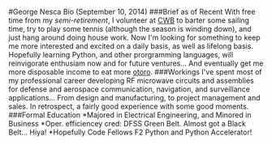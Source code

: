 #George Nesca Bio (September 10, 2014)
###Brief as of Recent
With free time from  my _semi-retirement_, I volunteer at [CWB](http://cwb.org) to barter some sailing time, try to play some tennis (although the season is winding down), and just hang around doing house work. Now I'm looking for something to keep me more interested and excited on a daily basis, as well as lifelong basis. Hopefully learning Python, and other prorgramming languages, will reinvigorate enthusiam now and for future ventures... And eventually get me more disposable income to eat more [otoro](http://otoro.com/).
###Workings
I've spent most of my professional career developing RF microwave circuits and assemblies for defense and aerospace communication, navigation, and surveillance applications... From design and manufacturing, to project management and sales. In retrospect, a fairly good experience with some good moments.
###Formal Education
        *Majored in Electrical Engineering, and Minored in Business 
        *Oper. efficiencey cred: DFSS Green Belt. Almost got a Black Belt... Hiya! 
        *Hopefully Code Fellows F2 Python and Python Accelerator!
